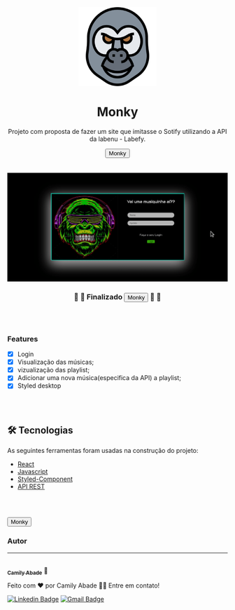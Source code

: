 <div Align='center'>
  <img src='./public/favicon.png' width='180' />

  # Monky
  <p Align="center">Projeto com proposta de fazer um site que imitasse o Sotify utilizando a API da labenu - Labefy.</p> 
  <a href="https://monky-labefy.surge.sh/"><button cursor='pointer'>Monky</button></a>

</div>
<div Align='center'>
</br>
</br>
  <img src='./public/readme.gif' heigth='120' />
</div>

<h3 Align="center"> 
	🚧 🚀 Finalizado <a href="https://monky-labefy.surge.sh/"><button cursor='pointer'>Monky</button></a> 🚀 🚧 
</h3>

</br>
</br>


### Features

- [x] Login
- [x] Visualização das músicas;
- [x] vizualização das playlist;
- [x] Adicionar uma nova música(especifica da API) a playlist;
- [x] Styled desktop

</br>
</br>

## 🛠 Tecnologias

As seguintes ferramentas foram usadas na construção do projeto:

- [React](https://pt-br.reactjs.org/)
- [Javascript](https://developer.mozilla.org/pt-BR/docs/Web/JavaScript)
- [Styled-Component](https://styled-components.com/)
- [API REST](https://documenter.getpostman.com/view/9133542/TzCTZkQr)

</br>
</br>

<a href="https://monky-labefy.surge.sh/"><button cursor='pointer'>Monky</button></a>

### Autor
---

<a href="https://www.linkedin.com/in/camily-abade-4a663919a/">
 <img style="border-radius: 50%;" src="https://avatars.githubusercontent.com/u/72481937?v=4" width="100px;" alt=""/>
 <br />
 <sub><b>Camily Abade</b></sub></a> <a>🚀</a>


Feito com ❤️ por Camily Abade 👋🏽 Entre em contato!

[![Linkedin Badge](https://img.shields.io/badge/-Camily-blue?style=flat-square&logo=Linkedin&logoColor=white&link=https://www.linkedin.com/in/camily-abade/)](https://www.linkedin.com/in/camily-abade-4a663919a/) 
[![Gmail Badge](https://img.shields.io/badge/-camily.abade@gmail.com-c14438?style=flat-square&logo=Gmail&logoColor=white&link=mailto:camily.abade@gmail.com)](mailto:camily.abade@gmail.com)
